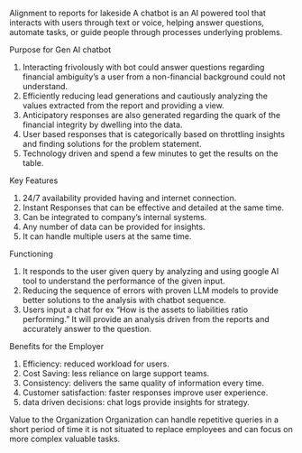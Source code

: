 Alignment to reports for lakeside
A chatbot is an AI powered tool that interacts with users through text or voice, helping answer questions, automate tasks, or guide people through processes underlying problems.

Purpose for Gen AI chatbot
1.	Interacting frivolously with bot could answer questions regarding financial ambiguity’s a user from a non-financial background could not understand. 
2.	Efficiently reducing lead generations and cautiously analyzing the values extracted from the report and providing a view.
3.	Anticipatory responses are also generated regarding the quark of the financial integrity by dwelling into the data. 
4.	User based responses that is categorically based on throttling insights and finding solutions for the problem statement. 
5.	Technology driven and spend a few minutes to get the results on the table. 

Key Features

1. 24/7 availability provided having and internet connection.
2. Instant Responses that can be effective and detailed at the same time. 
3. Can be integrated to company’s internal systems. 
4. Any number of data can be provided for insights. 
5. It can handle multiple users at the same time. 




Functioning
1.	It responds to the user given query by analyzing and using google AI tool to understand the performance of the given input. 
2.	Reducing the sequence of errors with proven LLM models to provide better solutions to the analysis with chatbot sequence. 
3.	Users input a chat for ex “How is the assets to liabilities ratio performing.” It will provide an analysis driven from the reports and accurately answer to the question. 

Benefits for the Employer
1.	Efficiency: reduced workload for users.
2.	Cost Saving: less reliance on large support teams. 
3.	Consistency: delivers the same quality of information every time. 
4.	Customer satisfaction: faster responses improve user experience. 
5.	data driven decisions: chat logs provide insights for strategy. 

Value to the Organization
Organization can handle repetitive queries in a short period of time it is not situated to replace employees and can focus on more complex valuable tasks. 
